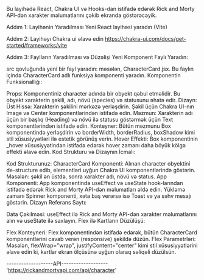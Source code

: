 Bu layihədə React, Chakra UI və Hooks-dan istifadə edərək Rick and Morty API-dən xarakter məlumatlarını çəkib ekranda göstərəcəyik.

Addım 1: Layihənin Yaradılması
Yeni React layihəsi yaradın (Vite)

Addım 2: Layihəyı Chakra ui əlavə edin
https://chakra-ui.com/docs/get-started/frameworks/vite

Addım 3: Faylların Yaradılması və Düzəlişi
Yeni Komponent Faylı Yaradın:

src qovluğunda yeni bir fayl yaradın: məsələn, CharacterCard.jsx.
Bu faylın içində CharacterCard adlı funksiya komponenti yaradın.
Komponentin Funksionallığı:

Props: Komponentiniz character adında bir obyekt qəbul etməlidir. Bu obyekt xarakterin şəkili, adı, növü (species) və statusunu əhatə edir.
Dizayn:
Üst Hissə: Xarakterin şəkilini mərkəzə yerləşdirin. Şəkil üçün Chakra UI-nın Image və Center komponentlərindən istifadə edin.
Məzmun: Xarakterin adı üçün bir başlıq (Heading) və növü ilə statusu göstərmək üçün Text komponentlərindən istifadə edin.
Konteyner: Bütün məzmunu Box komponentində yerləşdirin və borderWidth, borderRadius, boxShadow kimi stil xüsusiyyətləri ilə estetik görünüş verin.
Hover Effekti: Box komponentinin _hover xüsusiyyətindən istifadə edərək hover zamanı daha böyük kölgə effekti əlavə edin.
Kod Strukturu və Dizaynın İcmalı:

Kod Strukturunuz:
CharacterCard Komponenti:
Alınan character obyektini de-structure edib, elementləri uyğun Chakra UI komponentlərində göstərin.
Məsələn: şəkil ən üstdə, sonra xarakter adı, növü və status.
App Komponenti:
App komponentində useEffect və useState hook-larından istifadə edərək Rick and Morty API-dən məlumatları əldə edin.
Yükləmə zamanı Spinner komponenti, xəta baş verərsə isə Toast və ya səhv mesajı göstərin.
Dizayn Referans Saytı:


Data Çəkilməsi: useEffect ilə Rick and Morty API-dən xarakter məlumatlarını alın və useState ilə saxlayın.
Flex ilə Kartların Düzülüşü:

Flex Konteyneri: Flex komponentindən istifadə edərək, bütün CharacterCard komponentlərini cavab verən (responsive) şəkildə düzün.
Flex Parametrləri:
Məsələn, flexWrap="wrap", justifyContent="center" kimi stil xüsusiyyətlərini əlavə edin ki, kartlar ekran ölçüsünə uyğun olaraq səliqəli düzülsün.


-------------------API-------------------
'https://rickandmortyapi.com/api/character'